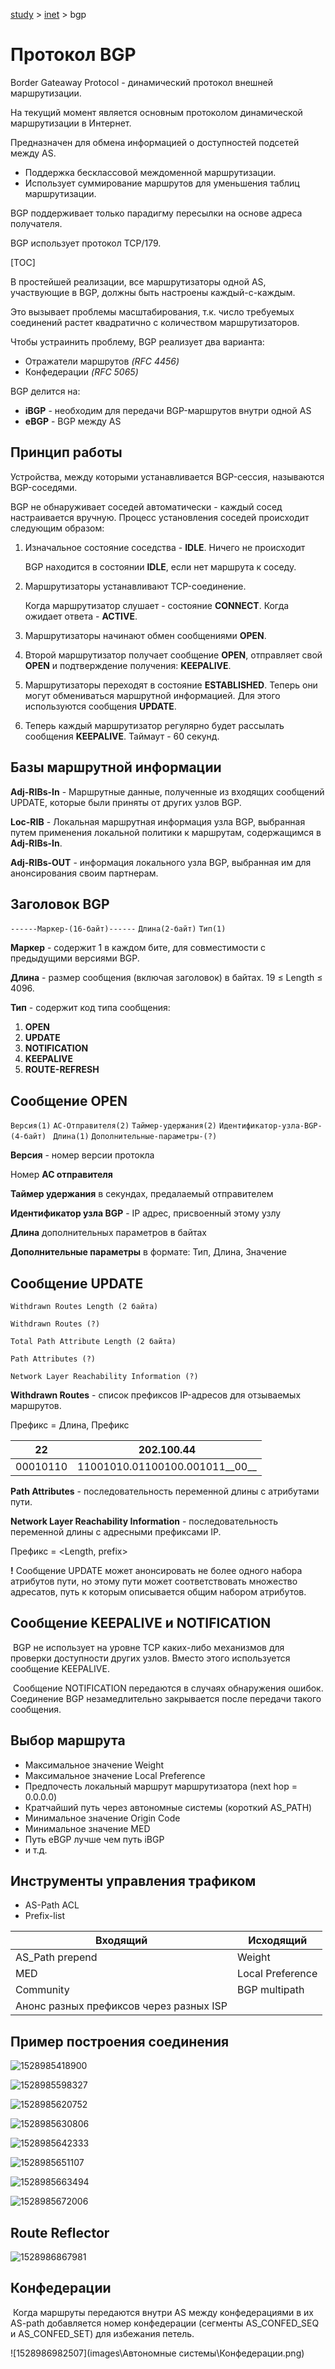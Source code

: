 [study](../) > [inet](./) > bgp

# Протокол BGP

Border Gateaway Protocol - динамический протокол внешней маршрутизации.

На текущий момент является основным протоколом динамической маршрутизации в Интернет.

Предназначен для обмена информацией о доступностей подсетей между AS.

- Поддержка бесклассовой междоменной маршрутизации.
- Использует суммирование маршрутов для уменьшения таблиц маршрутизации.

BGP поддерживает только парадигму пересылки на основе адреса получателя.

BGP использует протокол TCP/179.

[TOC]

В простейшей реализации, все маршрутизаторы одной AS, участвующие в BGP, должны быть настроены каждый-с-каждым. 

Это вызывает проблемы масштабирования, т.к. число требуемых соединений растет квадратично с количеством маршрутизаторов.

Чтобы устраинить проблему, BGP реализует два варианта:

* Отражатели маршрутов *(RFC 4456)*
* Конфедерации *(RFC 5065)*

BGP делится на:

* **iBGP** - необходим для передачи BGP-маршрутов внутри одной AS
* **eBGP** - BGP между AS

## Принцип работы

Устройства, между которыми устанавливается BGP-сессия, называются BGP-соседями.

BGP не обнаруживает соседей автоматически - каждый сосед настраивается вручную. Процесс установления соседей происходит следующим образом:

1. Изначальное состояние соседства - **IDLE**. Ничего не происходит

   BGP находится в состоянии **IDLE**, если нет маршрута к соседу.

2. Маршрутизаторы устанавливают TCP-соединение.

   Когда маршрутизатор слушает - состояние **CONNECT**. Когда ожидает ответа - **ACTIVE**.

3. Маршрутизаторы начинают обмен сообщениями **OPEN**.

4. Второй маршрутизатор получает сообщение **OPEN**, отправляет свой **OPEN** и подтверждение получения: **KEEPALIVE**. 

5. Маршрутизаторы переходят в состояние **ESTABLISHED**. Теперь они могут обмениваться маршрутной информацией. Для этого используются сообщения **UPDATE**.

6. Теперь каждый маршрутизатор регулярно будет рассылать сообщения **KEEPALIVE**. Таймаут - 60 секунд.

## Базы маршрутной информации

__Adj-RIBs-In__ - Маршрутные данные, полученные из входящих сообщений UPDATE, которые были приняты от других узлов BGP.

__Loc-RIB__ - Локальная маршрутная информация узла BGP, выбранная путем применения локальной политики к маршрутам, содержащимся в **Adj-RIBs-In**.

__Adj-RIBs-OUT__ - информация локального узла BGP, выбранная им для анонсирования своим партнерам.

## Заголовок BGP

`------Маркер-(16-байт)------` `Длина(2-байт)` `Тип(1)`

__Маркер__ - содержит 1 в каждом бите, для совместимости с предыдущими версиями BGP.

__Длина__ - размер сообщения (включая заголовок) в байтах. 19 ≤ Length ≤ 4096.

__Тип__ - содержит код типа сообщения:

1. __OPEN__
2. __UPDATE__
3. __NOTIFICATION__
4. __KEEPALIVE__
5. __ROUTE-REFRESH__

## Сообщение OPEN

`Версия(1)` `АС-Отправителя(2)` `Таймер-удержания(2)` `Идентификатор-узла-BGP-(4-байт) ` `Длина(1)` `Дополнительные-параметры-(?)`

**Версия** - номер версии протокла

Номер **АС отправителя**

**Таймер удержания** в секундах, предалаемый отправителем

**Идентификатор узла BGP** - IP адрес, присвоенный этому узлу

**Длина** дополнительных параметров в байтах

**Дополнительные параметры** в формате: Тип, Длина, Значение

## Сообщение UPDATE

`Withdrawn Routes Length (2 байта)`

`Withdrawn Routes (?)`

`Total Path Attribute Length (2 байта)`

`Path Attributes (?)`

`Network Layer Reachability Information (?)`

__Withdrawn Routes__ - список префиксов IP-адресов для отзываемых маршрутов.

Префикс = Длина, Префикс

| 22       | 202.100.44                     |
| -------- | ------------------------------ |
| 00010110 | 11001010.01100100.001011__00__ |

__Path Attributes__ - последовательность переменной длины с атрибутами пути.

__Network Layer Reachability Information__ - последовательность переменной длины с адресными префиксами IP.

Префикс = <Length, prefix>

__!__ Сообщение  UPDATE может анонсировать не более одного набора атрибутов пути, но этому пути может соответствовать множество адресатов, путь к которым описывается общим набором атрибутов.

## Сообщение KEEPALIVE и NOTIFICATION

​	BGP не использует на уровне TCP каких-либо механизмов для проверки доступности других узлов. Вместо этого используется сообщение KEEPALIVE.

​	Сообщение NOTIFICATION передаются в случаях обнаружения ошибок. Соединение BGP незамедлительно закрывается после передачи такого сообщения.

## Выбор маршрута

- Максимальное значение Weight
- Максимальное значение Local Preference
- Предпочесть локальный маршрут маршрутизатора (next hop = 0.0.0.0)
- Кратчайший путь через автономные системы (короткий AS_PATH)
- Минимальное значение Origin Code
- Минимальное значение MED
- Путь eBGP лучше чем путь iBGP
- и т.д.

## Инструменты управления трафиком

- AS-Path ACL
- Prefix-list

| Входящий                                | Исходящий        |
| --------------------------------------- | ---------------- |
| AS_Path prepend                         | Weight           |
| MED                                     | Local Preference |
| Community                               | BGP multipath    |
| Анонс разных префиксов через разных ISP |                  |

## Пример построения соединения

![1528985418900](D:/Documents/Study/inet/images/%D0%90%D0%B2%D1%82%D0%BE%D0%BD%D0%BE%D0%BC%D0%BD%D1%8B%D0%B5%20%D1%81%D0%B8%D1%81%D1%82%D0%B5%D0%BC%D1%8B/%D0%98%D1%81%D1%85%D0%BE%D0%B4%D1%8F%D1%89%D0%B8%D0%B9%20%D1%82%D1%80%D0%B0%D1%84%D0%B8%D0%BA.png)

![1528985598327](D:/Documents/Study/inet/images/%D0%90%D0%B2%D1%82%D0%BE%D0%BD%D0%BE%D0%BC%D0%BD%D1%8B%D0%B5%20%D1%81%D0%B8%D1%81%D1%82%D0%B5%D0%BC%D1%8B/%D0%90%D0%BD%D0%BE%D0%BD%D1%81%D0%B8%D1%80%D0%BE%D0%B2%D0%B0%D0%BD%D0%B8%D0%B5%20%D1%81%D0%B5%D1%82%D0%B8.png)

![1528985620752](D:/Documents/Study/inet/images/%D0%90%D0%B2%D1%82%D0%BE%D0%BD%D0%BE%D0%BC%D0%BD%D1%8B%D0%B5%20%D1%81%D0%B8%D1%81%D1%82%D0%B5%D0%BC%D1%8B/%D0%92%D0%BB%D0%B8%D1%8F%D0%BD%D0%B8%D0%B5%20%D0%BF%D0%BE%D1%80%D1%8F%D0%B4%D0%BA%D0%B0%20%D1%83%D1%81%D1%82%D0%B0%D0%BD%D0%BE%D0%B2%D0%BA%D0%B8%20%D1%81%D0%B5%D0%B0%D0%BD%D1%81%D0%B0.png)

![1528985630806](D:/Documents/Study/inet/images/%D0%90%D0%B2%D1%82%D0%BE%D0%BD%D0%BE%D0%BC%D0%BD%D1%8B%D0%B5%20%D1%81%D0%B8%D1%81%D1%82%D0%B5%D0%BC%D1%8B/%D0%A3%D1%81%D1%82%D0%B0%D0%BD%D0%BE%D0%B2%D0%B8%D0%BB%D0%B8%20%D1%81%D0%B2%D1%8F%D0%B7%D1%8C%20%D1%81%20%D0%BF%D0%B0%D1%80%D1%82%D0%BD%D0%B5%D1%80%D0%BE%D0%BC.png)

![1528985642333](D:/Documents/Study/inet/images/%D0%90%D0%B2%D1%82%D0%BE%D0%BD%D0%BE%D0%BC%D0%BD%D1%8B%D0%B5%20%D1%81%D0%B8%D1%81%D1%82%D0%B5%D0%BC%D1%8B/%D0%9E%D0%B1%D1%80%D1%8B%D0%B2%20%D0%BA%D0%B0%D0%BD%D0%B0%D0%BB%D0%B0%20%D1%81%20%D0%BE%D1%81%D0%BD%D0%BE%D0%B2%D0%BD%D1%8B%D0%BC%20%D0%BF%D1%80%D0%BE%D0%B2%D0%B0%D0%B9%D0%B4%D0%B5%D1%80%D0%BE%D0%BC.png)

![1528985651107](D:/Documents/Study/inet/images/%D0%90%D0%B2%D1%82%D0%BE%D0%BD%D0%BE%D0%BC%D0%BD%D1%8B%D0%B5%20%D1%81%D0%B8%D1%81%D1%82%D0%B5%D0%BC%D1%8B/%D0%92%D0%BE%D1%81%D1%81%D1%82%D0%B0%D0%BD%D0%BE%D0%B2%D0%B8%D0%BB%D1%81%D1%8F%20%D0%BA%D0%B0%D0%BD%D0%B0%D0%BB%20%D0%B4%D0%BE%20AS-B.png)

![1528985663494](D:/Documents/Study/inet/images/%D0%90%D0%B2%D1%82%D0%BE%D0%BD%D0%BE%D0%BC%D0%BD%D1%8B%D0%B5%20%D1%81%D0%B8%D1%81%D1%82%D0%B5%D0%BC%D1%8B/%D0%90%D0%BD%D0%BE%D0%BD%D1%81%20%D1%80%D0%B0%D1%81%D0%BF%D0%BE%D1%81%D1%82%D1%80%D0%B0%D0%BD%D0%B8%D0%BB%D1%81%D1%8F%20%D0%B4%D0%BE%20AS-C.png)

![1528985672006](D:/Documents/Study/inet/images/%D0%90%D0%B2%D1%82%D0%BE%D0%BD%D0%BE%D0%BC%D0%BD%D1%8B%D0%B5%20%D1%81%D0%B8%D1%81%D1%82%D0%B5%D0%BC%D1%8B/AS-D%20%D0%BF%D1%80%D0%BE%D0%B4%D0%BE%D0%BB%D0%B6%D0%B0%D0%B5%D1%82%20%D0%BE%D1%82%D0%BF%D1%80%D0%B0%D0%B2%D0%BB%D1%8F%D1%82%D1%8C%20%D1%87%D0%B5%D1%80%D0%B5%D0%B7%20AS-E.png)

## Route Reflector

![1528986867981](D:/Documents/Study/inet/images/%D0%90%D0%B2%D1%82%D0%BE%D0%BD%D0%BE%D0%BC%D0%BD%D1%8B%D0%B5%20%D1%81%D0%B8%D1%81%D1%82%D0%B5%D0%BC%D1%8B/Route%20Reflector.png)

## Конфедерации

​	Когда маршруты передаются внутри AS между конфедерациями в их AS-path добавляется номер конфедерации (сегменты AS_CONFED_SEQ и AS_CONFED_SET) для избежания петель.

![1528986982507](images\Автономные системы\Конфедерации.png)